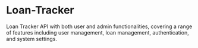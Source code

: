 # Loan-Tracker
Loan Tracker API with both user and admin functionalities, covering a range of features including user management, loan management, authentication, and system settings.
